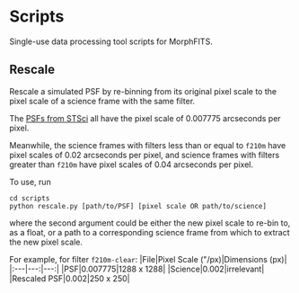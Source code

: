 # Scripts
Single-use data processing tool scripts for MorphFITS.


## Rescale
Rescale a simulated PSF by re-binning from its original pixel scale to the pixel
scale of a science frame with the same filter. 

The [PSFs from
STSci](https://stsci.app.box.com/v/jwst-simulated-psf-library/folder/174723156124)
all have the pixel scale of 0.007775 arcseconds per pixel. 

Meanwhile, the science frames with filters less than or equal to `f210m` have
pixel scales of 0.02 arcseconds per pixel, and science frames with filters
greater than `f210m` have pixel scales of 0.04 arcseconds per pixel. 

To use, run
```
cd scripts
python rescale.py [path/to/PSF] [pixel scale OR path/to/science]
```
where the second argument could be either the new pixel scale to re-bin to, as a
float, or a path to a corresponding science frame from which to extract the new
pixel scale.

For example, for filter `f210m-clear`:
|File|Pixel Scale ("/px)|Dimensions (px)|
|:---|---:|---:|
|PSF|0.007775|1288 x 1288|
|Science|0.002|irrelevant|
|Rescaled PSF|0.002|250 x 250|